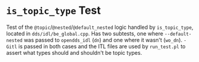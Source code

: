 # `is_topic_type` Test

Test of the `@topic`/`@nested`/`@default_nested` logic handled by
`is_topic_type`, located in `dds/idl/be_global.cpp`. Has two subtests, one
where `--default-nested` was passed to `opendds_idl` (`dn`) and one where it
wasn't (`wo_dn`). `-Gitl` is passed in both cases and the ITL files are used by
`run_test.pl` to assert what types should and shouldn't be topic types.
